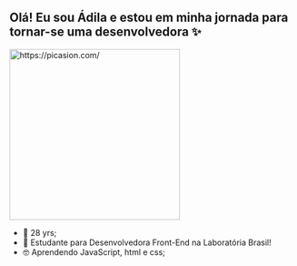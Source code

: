 ## Olá! Eu sou Ádila e estou em minha jornada para tornar-se uma desenvolvedora ✨
<a href="https://picasion.com/"><img src="https://i.picasion.com/pic92/27ef0d57bd65435ba7b60b803e33e4bf.gif" width="300" height="300" border="0" alt="https://picasion.com/" /></a><br /><a href="https://picasion.com/"></a>

- 🔮 28 yrs;
- 🎒 Estudante para Desenvolvedora Front-End na Laboratória Brasil!
- 🤓 Aprendendo JavaScript, html e css;





<!---
adilamarcelefreitas/adilamarcelefreitas is a ✨ special ✨ repository because its `README.md` (this file) appears on your GitHub profile.
You can click the Preview link to take a look at your changes.
--->

